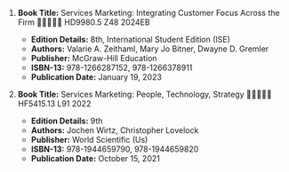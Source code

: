 1. **Book Title:** Services Marketing: Integrating Customer Focus Across the Firm 🚨🚨🚨🚨🚨 HD9980.5 Z48 2024EB
   - **Edition Details:** 8th, International Student Edition (ISE)
   - **Authors:** Valarie A. Zeithaml, Mary Jo Bitner, Dwayne D. Gremler
   - **Publisher:** McGraw-Hill Education
   - **ISBN-13:** 978-1266287152, 978-1266378911
   - **Publication Date:** January 19, 2023
  
2. **Book Title:** Services Marketing: People, Technology, Strategy 🚨🚨🚨🚨🚨 HF5415.13 L91 2022
   - **Edition Details:** 9th
   - **Authors:** Jochen Wirtz, Christopher Lovelock
   - **Publisher:** World Scientific (Us)
   - **ISBN-13:** 978-1944659790, 978-1944659820
   - **Publication Date:** October 15, 2021

